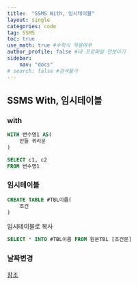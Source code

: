```yaml
---
title:  "SSMS With, 임시테이블"
layout: single
categories: code
tag: SSMS
toc: true
use_math: true #수학식 적용여부
author_profile: false #내 프로파일 안보이기
sidebar:
    nav: "docs" 
# search: false #검색불가
---
```


## SSMS With, 임시테이블
### with
```sql
WITH 변수명1 AS(
    만들 퀴리문
)

SELECT c1, c2
FROM 변수명1
```

### 임시테이블
```SQL
CREATE TABLE #TBL이름(
    조건
)
```
임시테이블로 복사
```SQL
SELECT * INTO #TBL이름 FROM 원본TBL [조건문]
```
### 날짜변경
[참조](https://applejara.tistory.com/360)
